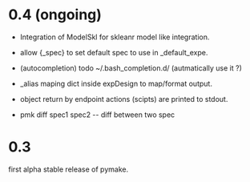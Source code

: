 # 0.4 (ongoing)

* Integration of ModelSkl for skleanr model like integration.
* allow {\_spec} to set default spec to use in \_default_expe.

* (autocompletion) todo ~/.bash_completion.d/ (autmatically use it ?)
* \_alias maping dict inside expDesign to map/format output.
* object return by endpoint actions (scipts) are printed to stdout.
* pmk diff spec1 spec2 -- diff between two spec

# 0.3
first alpha stable release of pymake.

